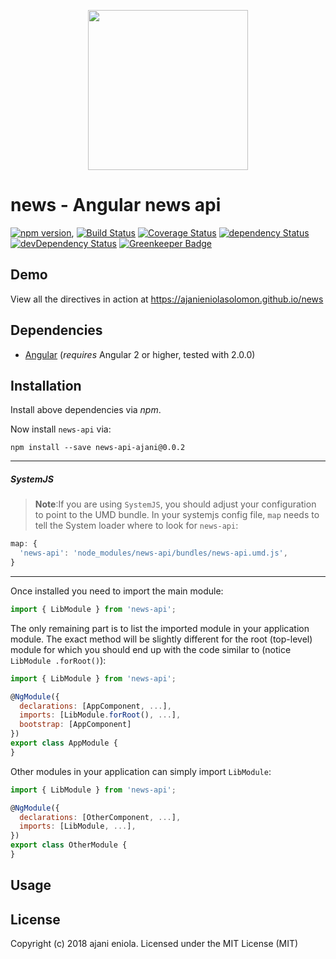 <p align="center">
  <img height="256px" width="256px" style="text-align: center;" src="https://cdn.rawgit.com/ajanieniolasolomon/news/master/demo/src/assets/logo.svg">
</p>

# news -  Angular news api

[![npm version](https://badge.fury.io/js/news.svg)](https://badge.fury.io/js/news),
[![Build Status](https://travis-ci.org/ajanieniolasolomon/news.svg?branch=master)](https://travis-ci.org/ajanieniolasolomon/news)
[![Coverage Status](https://coveralls.io/repos/github/ajanieniolasolomon/news/badge.svg?branch=master)](https://coveralls.io/github/ajanieniolasolomon/news?branch=master)
[![dependency Status](https://david-dm.org/ajanieniolasolomon/news/status.svg)](https://david-dm.org/ajanieniolasolomon/news)
[![devDependency Status](https://david-dm.org/ajanieniolasolomon/news/dev-status.svg?branch=master)](https://david-dm.org/ajanieniolasolomon/news#info=devDependencies)
[![Greenkeeper Badge](https://badges.greenkeeper.io/ajanieniolasolomon/news.svg)](https://greenkeeper.io/)

## Demo

View all the directives in action at https://ajanieniolasolomon.github.io/news

## Dependencies
* [Angular](https://angular.io) (*requires* Angular 2 or higher, tested with 2.0.0)

## Installation
Install above dependencies via *npm*. 

Now install `news-api` via:
```shell
npm install --save news-api-ajani@0.0.2
```

---
##### SystemJS
>**Note**:If you are using `SystemJS`, you should adjust your configuration to point to the UMD bundle.
In your systemjs config file, `map` needs to tell the System loader where to look for `news-api`:
```js
map: {
  'news-api': 'node_modules/news-api/bundles/news-api.umd.js',
}
```
---

Once installed you need to import the main module:
```js
import { LibModule } from 'news-api';
```
The only remaining part is to list the imported module in your application module. The exact method will be slightly
different for the root (top-level) module for which you should end up with the code similar to (notice ` LibModule .forRoot()`):
```js
import { LibModule } from 'news-api';

@NgModule({
  declarations: [AppComponent, ...],
  imports: [LibModule.forRoot(), ...],  
  bootstrap: [AppComponent]
})
export class AppModule {
}
```

Other modules in your application can simply import ` LibModule `:

```js
import { LibModule } from 'news-api';

@NgModule({
  declarations: [OtherComponent, ...],
  imports: [LibModule, ...], 
})
export class OtherModule {
}
```

## Usage



## License

Copyright (c) 2018 ajani eniola. Licensed under the MIT License (MIT)

